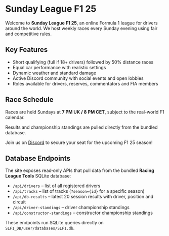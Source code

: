# Sunday League F1 25

Welcome to **Sunday League F1 25**, an online Formula 1 league for drivers around the world. We host weekly races every Sunday evening using fair and competitive rules.

## Key Features

- Short qualifying (full if 18+ drivers) followed by 50% distance races
- Equal car performance with realistic settings
- Dynamic weather and standard damage
- Active Discord community with social events and open lobbies
- Roles available for drivers, reserves, commentators and FIA members

## Race Schedule

Races are held Sundays at **7 PM UK / 8 PM CET**, subject to the real-world F1 calendar.

Results and championship standings are pulled directly from the bundled database.

Join us on [Discord](https://discord.gg/slf1) to secure your seat for the upcoming F1 25 season!

## Database Endpoints

The site exposes read‑only APIs that pull data from the bundled **Racing League Tools** SQLite database:

- `/api/drivers` – list of all registered drivers
- `/api/tracks` – list of tracks (`?season={id}` for a specific season)
- `/api/db-results` – latest 20 session results with driver, position and circuit
- `/api/driver-standings` – driver championship standings
- `/api/constructor-standings` – constructor championship standings

These endpoints run SQLite queries directly on `SLF1_DB/user/databases/SLF1.db`.
